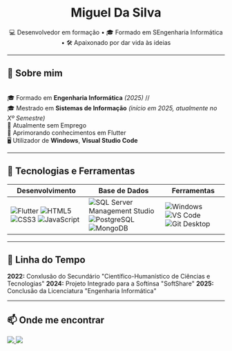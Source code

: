 <h1 align="center">Miguel Da Silva</h1>

<p align="center">
  💻 Desenvolvedor em formação • 🎓 Formado em SEngenharia Informática • 🛠 Apaixonado por dar vida às ideias
</p>

---

## 📖 Sobre mim
<br>🎓 Formado em **Engenharia Informática** *(2025)*
//<br>🎓 Mestrado em **Sistemas de Informação** *(início em 2025, atualmente no Xº Semestre)*
<br>💼 Atualmente sem Emprego
<br>🚀 Aprimorando conhecimentos em Flutter
<br>🖥️ Utilizador de **Windows**, **Visual Studio Code**

---

## 🚀 Tecnologias e Ferramentas

| Desenvolvimento | Base de Dados | Ferramentas |
| --------------- | -------------- | ----------- |
| ![Flutter](https://img.shields.io/badge/Flutter-blue?style=for-the-badge&logo=flutter&link=https%3A%2F%2Fflutter.dev%2F) ![HTML5](https://img.shields.io/badge/HTML5-%23dc4d25?style=for-the-badge&logo=html5&logoColor=white) ![CSS3](https://img.shields.io/badge/CSS3-%23146eb0?style=for-the-badge&logoColor=white) ![JavaScript](https://img.shields.io/badge/Javascript-%23F7DF1E?style=for-the-badge&logo=javascript&logoColor=black) | ![SQL Server Management Studio](https://img.shields.io/badge/SQL_Server_Management_Studio-%23099ff1?style=for-the-badge&link=https%3A%2F%2Flearn.microsoft.com%2Fen-us%2Fssms%2F) ![PostgreSQL](https://img.shields.io/badge/PostgreSQL-%23336791?style=for-the-badge&logo=postgresql&logoColor=white&link=https%3A%2F%2Fwww.postgresql.org%2F) ![MongoDB](https://img.shields.io/badge/MongoDB-%23%2347A248?style=for-the-badge&logo=mongodb&logoColor=white&link=https%3A%2F%2Fwww.mongodb.com%2F) | ![Windows](https://img.shields.io/badge/Windows-blue?style=for-the-badge) ![VS Code](https://img.shields.io/badge/Visual%20Studio%20Code-%230077b8?style=for-the-badge&link=https%3A%2F%2Fcode.visualstudio.com%2Fdocs) ![Git Desktop](https://img.shields.io/badge/Git%20Desktop-black?style=for-the-badge&logo=github&link=https%3A%2F%2Fgithub.com%2FSilvaDaMiguel) |

---

## 📅 Linha do Tempo

**2022:** Conxlusão do Secundário "Científico-Humanístico de Ciências e Tecnologias"
**2024:** Projeto Integrado para a Softinsa "SoftShare"
**2025:** Conclusão da Licenciatura "Engenharia Informática"

---

## 📫 Onde me encontrar
<p align="left">
  <a href="https://github.com/SilvaDaMiguel" target="_blank">
    <img src="https://img.shields.io/badge/GitHub-000000?style=for-the-badge&logo=github&logoColor=white"/>
  </a>
  <a href="https://www.linkedin.com/in/silvadamiguel/" target="_blank">
    <img src="https://img.shields.io/badge/LinkedIn-0077B5?style=for-the-badge&logo=linkedin&logoColor=white"/>
  </a>
</p>

